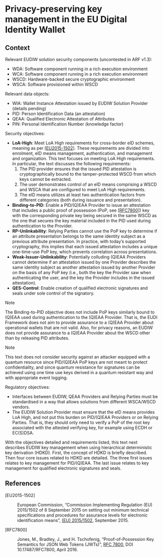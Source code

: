 # Privacy-preserving key management in the EU Digital Identity Wallet

## Context

Relevant EUDIW solution security components (uncontested in ARF v1.3):

- WDA: Software component running in a rich execution environment
- WCA: Software component running in a rich execution environment
- WSCD: Hardware-backed secure cryptographic environment
- WSCA: Software provisioned within WSCD

Relevant data objects:

- WIA: Wallet Instance Attestation issued by EUDIW Solution Provider (details pending)
- PID: Person Identification Data (an attestation)
- QEAA: Qualified Electronic Attestation of Attributes
- PIN: Personal Identification Number (knowledge factor)

Security objectives:

- **LoA-High**: Meet LoA High requirements for cross-border eID schemes, meaning as per [[EU2015-1502]]. These requirements are divided into enrolment, eID means management, authentication, and management and organization. This text focuses on meeting LoA High requirements. In particular, the text discusses the following requirements:
  1. The PID provider ensures that the issued PID attestation is cryptographically bound to the tamper-protected WSCD from which keys cannot be extracted.
  2. The user demonstrates control of an eID means comprising a WSCD and WSCA that are configured to meet LoA High requirements.
  3. The eID means utilizes at least two authentication factors from different categories (both during issuance and presentation).
- **Binding-to-PID**: Enable a PID/(Q)EAA Provider to issue an attestation that includes a public proof of possession (PoP, see [[RFC7800]]) key with the corresponding private key being secured in the same WSCD as the one that secures the key material included in the PID used during authentication to the Provider.
- **RP-Unlinkability**: Relying Parties cannot use the PoP key to determine if an attribute presentation belongs to the same identity subject as a previous attribute presentation. In practice, with today’s supported cryptography, this implies that each issued attestation includes a unique one-time-use PoP key, which prevents correlation across presentations.
- **Weak-Issuer-Unlinkability**: Potentially colluding (Q)EAA Providers cannot determine if an attestation issued by one Provider describes the same identity subject as another attestation issued by another Provider on the basis of any PoP key (i.e., both the key the Provider saw when authenticating the user, and the key the Provider includes in the issued attestation).
- **QES-Control**: Enable creation of qualified electronic signatures and seals under sole control of the signatory.

> [!NOTE]
> The Binding-to-PID objective does not include PoP keys similarly bound to (Q)EAA used during authentication to the (Q)EAA Provider. That is, the EUDI Framework does not aim to provide assurance to a (Q)EAA Provider about operational wallets that are not valid. Also, for privacy reasons, an EUDIW does not provide assurance to a (Q)EAA Provider about the WSCD other than by releasing PID attributes.

> [!NOTE]
> This text does not consider security against an attacker equipped with a quantum resource since PID/(Q)EAA PoP keys are not meant to protect confidentiality, and since quantum resistance for signatures can be achieved using one time use keys derived in a quantum resistant way and with appropriate event logging.

Regulatory objectives:

- Interfaces between EUDIW, QEAA Providers and Relying Parties must be standardised in a way that allows solutions from different WSCA/WSCD vendors.
- The EUDIW Solution Provider must ensure that the eID means provides LoA High, and not put this burden on PID/(Q)EAA Providers or on Relying Parties. That is, they should only need to verify a PoP of the root key associated with the attested verifying key, for example using ECDH or EC(S)DSA.

With the objectives detailed and requirements listed, this text next describes EUDIW key management when using hierarchical deterministic key derivation (HDKD). First, the concept of HDKD is briefly described. Then four core issues related to HDKD are detailed. The three first issues relates to key management for PID/(Q)EAA. The last issue relates to key management for qualified electronic signatures and seals.

## References

<dl>
  <dt id=EU2015-1502>[EU2015-1502]<dd>

[EU2015-1502]: #EU2015-1502
European Commission, “Commission Implementing Regulation (EU) 2015/1502 of 8 September 2015 on setting out minimum technical specifications and procedures for assurance levels for electronic identification means”, [(EU) 2015/1502](https://eur-lex.europa.eu/legal-content/TXT/?uri=CELEX%3A32015R1502), September 2015.

  <dt id=RFC7800>[RFC7800]<dd>

[RFC7800]: #RFC7800
Jones, M., Bradley, J., and H. Tschofenig, “Proof-of-Possession Key Semantics for JSON Web Tokens (JWTs)”, [RFC 7800](https://www.rfc-editor.org/info/rfc7800), DOI 10.17487/RFC7800, April 2016.

</dl>
